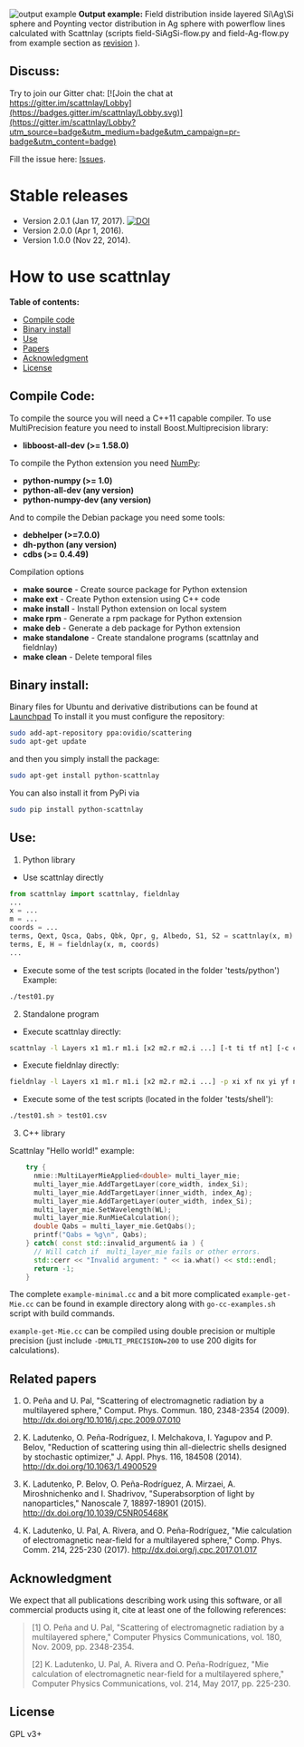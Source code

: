 ![output example](/doc/OutputExample.png)
**Output example:** Field distribution inside layered Si\Ag\Si sphere
and Poynting vector distribution in Ag sphere with powerflow lines
calculated with Scattnlay (scripts  field-SiAgSi-flow.py and
field-Ag-flow.py from example section as [revision](https://github.com/ovidiopr/scattnlay/commit/57c7261705a5776f78420c1f486e929517d5f584) ).

Discuss:
--------

Try to join our Gitter chat: [![Join the chat at https://gitter.im/scattnlay/Lobby](https://badges.gitter.im/scattnlay/Lobby.svg)](https://gitter.im/scattnlay/Lobby?utm_source=badge&utm_medium=badge&utm_campaign=pr-badge&utm_content=badge)
 
Fill the issue here: [Issues](https://github.com/ovidiopr/scattnlay/issues).

Stable releases
===============

- Version 2.0.1 (Jan 17, 2017). [![DOI](https://zenodo.org/badge/DOI/10.5281/zenodo.248729.svg)](https://doi.org/10.5281/zenodo.248729)
- Version 2.0.0 (Apr 1, 2016).
- Version 1.0.0 (Nov 22, 2014).

How to use scattnlay
====================

**Table of contents:**
- [Compile code](#compile-code)
- [Binary install](#binary-install)
- [Use](#use)
- [Papers](#papers)
- [Acknowledgment](#acknowledgment)
- [License](#license)

Compile Code:
-------------
To compile the source you will need a C++11 capable compiler. To use
MultiPrecision feature you need to install Boost.Multiprecision
library:

 - **libboost-all-dev (>= 1.58.0)**

To compile the Python extension you need [NumPy](http://www.numpy.org/):

 - **python-numpy (>= 1.0)**
 - **python-all-dev (any version)**
 - **python-numpy-dev (any version)**

And to compile the Debian package you need some tools:

 - **debhelper (>=7.0.0)**
 - **dh-python (any version)**
 - **cdbs (>= 0.4.49)**

Compilation options

 - **make source** - Create source package for Python extension
 - **make ext** - Create Python extension using C++ code
 - **make install** - Install Python extension on local system
 - **make rpm** - Generate a rpm package for Python extension
 - **make deb** - Generate a deb package for Python extension
 - **make standalone** - Create standalone programs (scattnlay and fieldnlay)
 - **make clean** - Delete temporal files

Binary install:
--------------

Binary files for Ubuntu and derivative distributions can be found at
[Launchpad](https://launchpad.net/~ovidio/+archive/ubuntu/scattering/+packages)
To install it you must configure the repository:
``` bash
sudo add-apt-repository ppa:ovidio/scattering
sudo apt-get update
```
and then you simply install the package:
``` bash
sudo apt-get install python-scattnlay
```
You can also install it from PyPi via
```bash
sudo pip install python-scattnlay
```

Use:
----

1. Python library
  * Use scattnlay directly
  
  ```python
from scattnlay import scattnlay, fieldnlay
...
x = ...
m = ...
coords = ...
terms, Qext, Qsca, Qabs, Qbk, Qpr, g, Albedo, S1, S2 = scattnlay(x, m)
terms, E, H = fieldnlay(x, m, coords)
...
  ```
  
  * Execute some of the test scripts (located in the folder 'tests/python')
          Example:
		  
  ```bash
./test01.py
  ```
  
2. Standalone program
  * Execute scattnlay directly:

  ```bash
scattnlay -l Layers x1 m1.r m1.i [x2 m2.r m2.i ...] [-t ti tf nt] [-c comment]
  ```

  * Execute fieldnlay directly:

  ```bash
fieldnlay -l Layers x1 m1.r m1.i [x2 m2.r m2.i ...] -p xi xf nx yi yf ny zi zf nz [-c comment]
  ```

  * Execute some of the test scripts (located in the folder 'tests/shell'):

  ```bash
./test01.sh > test01.csv
  ```
  
3. C++ library

Scattnlay "Hello world!" example:

```C++
    try {
      nmie::MultiLayerMieApplied<double> multi_layer_mie; 
      multi_layer_mie.AddTargetLayer(core_width, index_Si);
      multi_layer_mie.AddTargetLayer(inner_width, index_Ag);
      multi_layer_mie.AddTargetLayer(outer_width, index_Si);
      multi_layer_mie.SetWavelength(WL);
      multi_layer_mie.RunMieCalculation();
      double Qabs = multi_layer_mie.GetQabs();
      printf("Qabs = %g\n", Qabs);
    } catch( const std::invalid_argument& ia ) {
      // Will catch if  multi_layer_mie fails or other errors.
      std::cerr << "Invalid argument: " << ia.what() << std::endl;
      return -1;
    }
```

The complete `example-minimal.cc` and a bit more complicated
`example-get-Mie.cc` can be found in example directory along with
`go-cc-examples.sh` script with build commands.

`example-get-Mie.cc` can be compiled using double precision or
multiple precision (just include `-DMULTI_PRECISION=200` to use 200
digits for calculations). 

Related papers
--------------

1. O. Peña and U. Pal, "Scattering of electromagnetic radiation by a
   multilayered sphere," Comput. Phys. Commun. 180, 2348-2354 (2009).
   http://dx.doi.org/10.1016/j.cpc.2009.07.010

2. K. Ladutenko, O. Peña-Rodríguez, I. Melchakova, I. Yagupov and P. Belov,
   "Reduction of scattering using thin all-dielectric shells designed by
   stochastic optimizer," J. Appl. Phys. 116, 184508 (2014).
   http://dx.doi.org/10.1063/1.4900529

3. K. Ladutenko, P. Belov, O. Peña-Rodríguez, A. Mirzaei, A. Miroshnichenko
   and I. Shadrivov, "Superabsorption of light by nanoparticles,"
   Nanoscale 7, 18897-18901 (2015).
   http://dx.doi.org/10.1039/C5NR05468K

4. K. Ladutenko, U. Pal, A. Rivera, and O. Peña-Rodríguez, "Mie calculation
   of electromagnetic near-field for a multilayered sphere,"
   Comp. Phys. Comm. 214, 225-230 (2017).
   http://dx.doi.org/j.cpc.2017.01.017

Acknowledgment
--------------

We expect that all publications describing work using this software,
or all commercial products using it, cite at least one of the following references:
> [1] O. Peña and U. Pal, "Scattering of electromagnetic radiation
>     by a multilayered sphere," Computer Physics Communications,
>     vol. 180, Nov. 2009, pp. 2348-2354.
>
> [2] K. Ladutenko, U. Pal, A. Rivera and O. Peña-Rodríguez, "Mie calculation
>     of electromagnetic near-field for a multilayered sphere,"
>     Computer Physics Communications, vol. 214, May 2017, pp. 225-230.


License
-------

GPL v3+
